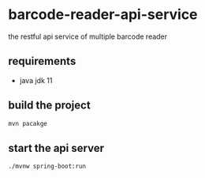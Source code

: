 # barcode-reader-api-service
the restful api service of multiple barcode reader

## requirements
- java jdk 11

## build the project
```bash
mvn pacakge
```

## start the api server
```bash
./mvnw spring-boot:run
```